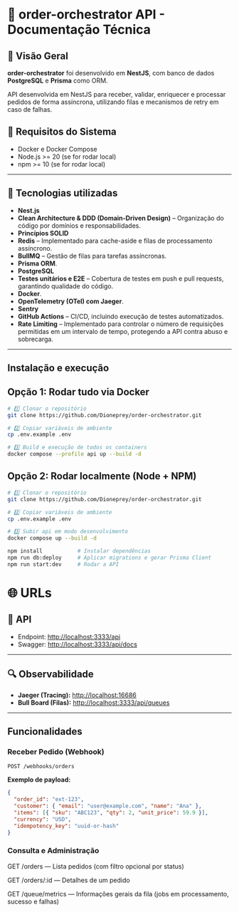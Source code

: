 # 📄 order-orchestrator API - Documentação Técnica

## 🔹 Visão Geral

**order-orchestrator** foi desenvolvido em **NestJS**, com banco de dados **PostgreSQL** e **Prisma** como ORM.

API desenvolvida em NestJS para receber, validar, enriquecer e processar pedidos de forma assíncrona, utilizando filas e mecanismos de retry em caso de falhas.

## 📌 Requisitos do Sistema

- Docker e Docker Compose
- Node.js >= 20 (se for rodar local)
- npm >= 10 (se for rodar local)

---

## 📌 Tecnologias utilizadas

- **Nest.js**
- **Clean Architecture & DDD (Domain-Driven Design)** – Organização do código por domínios e responsabilidades.
- **Princípios SOLID**
- **Redis** – Implementado para cache-aside e filas de processamento assíncrono.
- **BullMQ** – Gestão de filas para tarefas assíncronas.
- **Prisma ORM**.
- **PostgreSQL**
- **Testes unitários e E2E** – Cobertura de testes em push e pull requests, garantindo qualidade do código.
- **Docker**.
- **OpenTelemetry (OTel) com Jaeger**.
- **Sentry**
- **GitHub Actions** – CI/CD, incluindo execução de testes automatizados.
- **Rate Limiting** – Implementado para controlar o número de requisições permitidas em um intervalo de tempo, protegendo a API contra abuso e sobrecarga.

---

## Instalação e execução

## Opção 1: Rodar tudo via Docker

```bash
# 1️⃣ Clonar o repositório
git clone https://github.com/Dioneprey/order-orchestrator.git

# 2️⃣ Copiar variáveis de ambiente
cp .env.example .env

# 3️⃣ Build e execução de todos os containers
docker compose --profile api up --build -d
```

## Opção 2: Rodar localmente (Node + NPM)

```bash
# 1️⃣ Clonar o repositório
git clone https://github.com/Dioneprey/order-orchestrator.git

# 2️⃣ Copiar variáveis de ambiente
cp .env.example .env

# 3️⃣ Subir api em modo desenvolvimento
docker compose up --build -d

npm install           # Instalar dependências
npm run db:deploy     # Aplicar migrations e gerar Prisma Client
npm run start:dev     # Rodar a API
```

# 🌐 URLs

## 📘 API

- Endpoint: [http://localhost:3333/api](http://localhost:3333/api)
- Swagger: [http://localhost:3333/api/docs](http://localhost:3333/api/docs)

---

## 🔍 Observabilidade

- **Jaeger (Tracing):** [http://localhost:16686](http://localhost:16686)
- **Bull Board (Filas):** [http://localhost:3333/api/queues](http://localhost:3333/api/queues)

---

## Funcionalidades

### Receber Pedido (Webhook)

`POST /webhooks/orders`

**Exemplo de payload:**

```json
{
  "order_id": "ext-123",
  "customer": { "email": "user@example.com", "name": "Ana" },
  "items": [{ "sku": "ABC123", "qty": 2, "unit_price": 59.9 }],
  "currency": "USD",
  "idempotency_key": "uuid-or-hash"
}
```

### Consulta e Administração

GET /orders — Lista pedidos (com filtro opcional por status)

GET /orders/:id — Detalhes de um pedido

GET /queue/metrics — Informações gerais da fila (jobs em processamento, sucesso e falhas)

```

```
